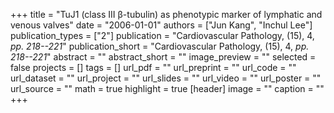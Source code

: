 +++
title = "TuJ1 (class III β-tubulin) as phenotypic marker of lymphatic and venous valves"
date = "2006-01-01"
authors = ["Jun Kang", "Inchul Lee"]
publication_types = ["2"]
publication = "Cardiovascular Pathology, (15), 4, _pp. 218--221_"
publication_short = "Cardiovascular Pathology, (15), 4, _pp. 218--221_"
abstract = ""
abstract_short = ""
image_preview = ""
selected = false
projects = []
tags = []
url_pdf = ""
url_preprint = ""
url_code = ""
url_dataset = ""
url_project = ""
url_slides = ""
url_video = ""
url_poster = ""
url_source = ""
math = true
highlight = true
[header]
image = ""
caption = ""
+++
